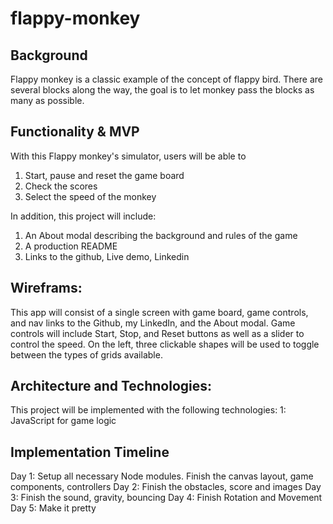 # flappy-monkey

## Background

Flappy monkey is a classic example of the concept of flappy bird. There are several blocks along the way, the goal is to let monkey pass the blocks as many as possible.

## Functionality & MVP

With this Flappy monkey's simulator, users will be able to
1. Start, pause and reset the game board
2. Check the scores
3. Select the speed of the monkey

In addition, this project will include:
1. An About modal describing the background and rules of the game
2. A production README
3. Links to the github, Live demo, Linkedin

## Wireframs:
This app will consist of a single screen with game board, game controls, and nav links to the Github, my LinkedIn, and the About modal. Game controls will include Start, Stop, and Reset buttons as well as a slider to control the speed. On the left, three clickable shapes will be used to toggle between the types of grids available.

## Architecture and Technologies:
This project will be implemented with the following technologies:
1: JavaScript for game logic

## Implementation Timeline
Day 1: Setup all necessary Node modules. Finish the canvas layout, game components, controllers
Day 2: Finish the obstacles, score and images
Day 3: Finish the sound, gravity, bouncing
Day 4: Finish Rotation and Movement
Day 5: Make it pretty
